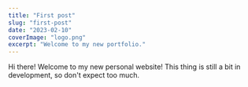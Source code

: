 ```yaml
---
title: "First post"
slug: "first-post"
date: "2023-02-10"
coverImage: "logo.png"
excerpt: "Welcome to my new portfolio."
---
```


Hi there! Welcome to my new personal website! This thing is still a bit in development, so don't expect too much.
